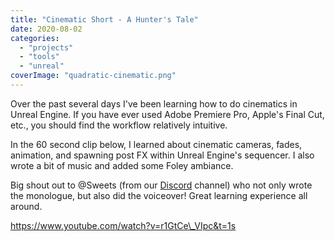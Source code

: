 ```yaml
---
title: "Cinematic Short - A Hunter's Tale"
date: 2020-08-02
categories: 
  - "projects"
  - "tools"
  - "unreal"
coverImage: "quadratic-cinematic.png"
---
```


Over the past several days I've been learning how to do cinematics in Unreal Engine. If you have ever used Adobe Premiere Pro, Apple's Final Cut, etc., you should find the workflow relatively intuitive.

In the 60 second clip below, I learned about cinematic cameras, fades, animation, and spawning post FX within Unreal Engine's sequencer. I also wrote a bit of music and added some Foley ambiance.

Big shout out to @Sweets (from our [Discord](https://discord.gg/789urVY) channel) who not only wrote the monologue, but also did the voiceover! Great learning experience all around.

https://www.youtube.com/watch?v=r1GtCe\_VIpc&t=1s

